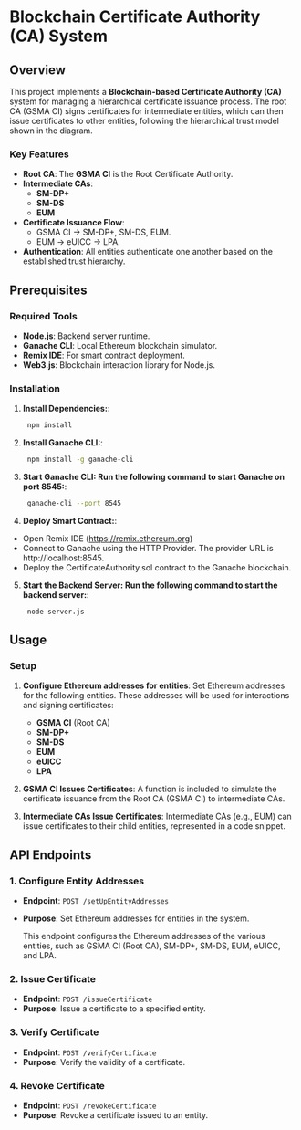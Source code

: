 # Blockchain Certificate Authority (CA) System

## Overview

This project implements a **Blockchain-based Certificate Authority (CA)** system for managing a hierarchical certificate issuance process. The root CA (GSMA CI) signs certificates for intermediate entities, which can then issue certificates to other entities, following the hierarchical trust model shown in the diagram.

### Key Features
- **Root CA**: The **GSMA CI** is the Root Certificate Authority.
- **Intermediate CAs**: 
  - **SM-DP+**
  - **SM-DS**
  - **EUM**
- **Certificate Issuance Flow**:
  - GSMA CI → SM-DP+, SM-DS, EUM.
  - EUM → eUICC → LPA.
- **Authentication**: All entities authenticate one another based on the established trust hierarchy.

## Prerequisites

### Required Tools
- **Node.js**: Backend server runtime.
- **Ganache CLI**: Local Ethereum blockchain simulator.
- **Remix IDE**: For smart contract deployment.
- **Web3.js**: Blockchain interaction library for Node.js.

### Installation
1. **Install Dependencies:**:
   ```bash
    npm install
2. **Install Ganache CLI:**:
   ```bash
    npm install -g ganache-cli
3. **Start Ganache CLI: Run the following command to start Ganache on port 8545:**:
   ```bash
    ganache-cli --port 8545
4. **Deploy Smart Contract:**:
  - Open Remix IDE (https://remix.ethereum.org)
  - Connect to Ganache using the HTTP Provider. The provider URL is http://localhost:8545.
  - Deploy the CertificateAuthority.sol contract to the Ganache blockchain.
5. **Start the Backend Server: Run the following command to start the backend server:**:
   ```bash
    node server.js
## Usage

### Setup

1. **Configure Ethereum addresses for entities**:
   Set Ethereum addresses for the following entities. These addresses will be used for interactions and signing certificates:

   - **GSMA CI** (Root CA)
   - **SM-DP+**
   - **SM-DS**
   - **EUM**
   - **eUICC**
   - **LPA**
2. **GSMA CI Issues Certificates**: A function is included to simulate the certificate issuance from the Root CA (GSMA CI) to intermediate CAs.
3. **Intermediate CAs Issue Certificates**: Intermediate CAs (e.g., EUM) can issue certificates to their child entities, represented in a code snippet.
## API Endpoints

### 1. Configure Entity Addresses
- **Endpoint**: `POST /setUpEntityAddresses`
- **Purpose**: Set Ethereum addresses for entities in the system.
  
  This endpoint configures the Ethereum addresses of the various entities, such as GSMA CI (Root CA), SM-DP+, SM-DS, EUM, eUICC, and LPA.

### 2.  Issue Certificate
- **Endpoint**: `POST /issueCertificate`
- **Purpose**: Issue a certificate to a specified entity.
  
### 3. Verify Certificate
- **Endpoint**: `POST /verifyCertificate`
- **Purpose**: Verify the validity of a certificate.
  
### 4. Revoke Certificate
- **Endpoint**: `POST /revokeCertificate`
- **Purpose**: Revoke a certificate issued to an entity.




